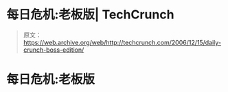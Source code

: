 # 每日危机:老板版| TechCrunch

> 原文：<https://web.archive.org/web/http://techcrunch.com/2006/12/15/daily-crunch-boss-edition/>

# 每日危机:老板版